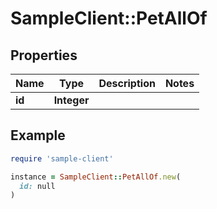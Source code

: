 # SampleClient::PetAllOf

## Properties

| Name | Type | Description | Notes |
| ---- | ---- | ----------- | ----- |
| **id** | **Integer** |  |  |

## Example

```ruby
require 'sample-client'

instance = SampleClient::PetAllOf.new(
  id: null
)
```

